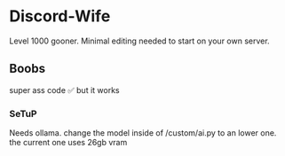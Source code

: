 # Discord-Wife
Level 1000 gooner.
Minimal editing needed to start on your own server.
## Boobs
super ass code ✅ but it works
### SeTuP
Needs ollama. change the model inside of /custom/ai.py to an lower one. the current one uses 26gb vram
